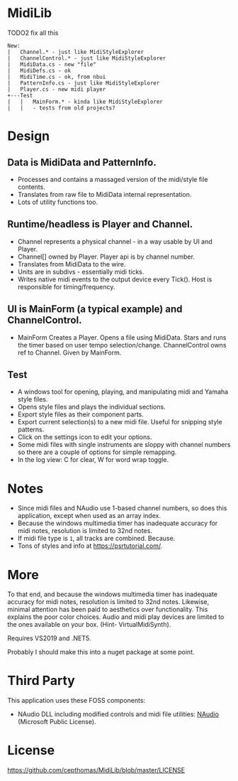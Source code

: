 # MidiLib

TODO2 fix all this

```
New:
|   Channel.* - just like MidiStyleExplorer
|   ChannelControl.* - just like MidiStyleExplorer
|   MidiData.cs - new "file"
|   MidiDefs.cs - ok
|   MidiTime.cs - ok, from nbui
|   PatternInfo.cs - just like MidiStyleExplorer
|   Player.cs - new midi player
+---Test
|   |   MainForm.* - kinda like MidiStyleExplorer
|   |   - tests from old projects?
```

# Design
## Data is MidiData and PatternInfo.
- Processes and contains a massaged version of the midi/style file contents.
- Translates from raw file to MidiData internal representation.
- Lots of utility functions too.


## Runtime/headless is Player and Channel.
- Channel represents a physical channel - in a way usable by UI and Player.
- Channel[] owned by Player. Player api is by channel number.
- Translates from MidiData to the wire.
- Units are in subdivs - essentially midi ticks.
- Writes native midi events to the output device every Tick(). Host is responsible for timing/frequency.

## UI is MainForm (a typical example) and ChannelControl.
- MainForm Creates a Player. Opens a file using MidiData. Stars and runs the timer based on user tempo selection/change.
ChannelControl owns ref to Channel. Given by MainForm.

## Test
- A windows tool for opening, playing, and manipulating midi and Yamaha style files.
- Opens style files and plays the individual sections.
- Export style files as their component parts.
- Export current selection(s) to a new midi file. Useful for snipping style patterns.
- Click on the settings icon to edit your options.
- Some midi files with single instruments are sloppy with channel numbers so there are a couple of options for simple remapping.
- In the log view: C for clear, W for word wrap toggle.

# Notes
- Since midi files and NAudio use 1-based channel numbers, so does this application, except when used as an array index.
- Because the windows multimedia timer has inadequate accuracy for midi notes, resolution is limited to 32nd notes.
- If midi file type is `1`, all tracks are combined. Because.
- Tons of styles and info at https://psrtutorial.com/.

# More

To that end, and because the windows multimedia timer has inadequate accuracy for midi notes, resolution is 
limited to 32nd notes.
Likewise, minimal attention has been paid to aesthetics over functionality. This explains the poor color choices.
Audio and midi play devices are limited to the ones available on your box. (Hint- VirtualMidiSynth).

Requires VS2019 and .NET5.

Probably I should make this into a nuget package at some point.


# Third Party

This application uses these FOSS components:
- NAudio DLL including modified controls and midi file utilities: [NAudio](https://github.com/naudio/NAudio) (Microsoft Public License).


# License

https://github.com/cepthomas/MidiLib/blob/master/LICENSE
